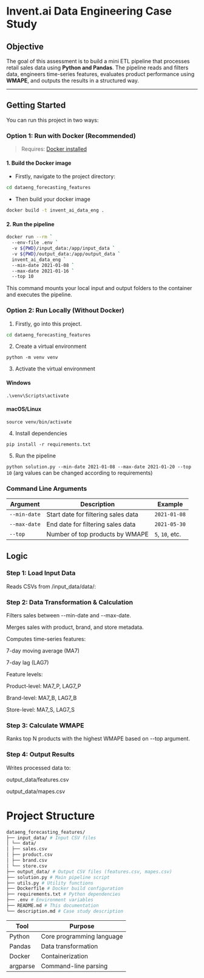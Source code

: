 #  Invent.ai Data Engineering Case Study

##  Objective

The goal of this assessment is to build a mini ETL pipeline that processes retail sales data using **Python and Pandas**. The pipeline reads and filters data, engineers time-series features, evaluates product performance using **WMAPE**, and outputs the results in a structured way.

---

##  Getting Started

You can run this project in two ways:

###  Option 1: Run with Docker (Recommended)

> Requires: [Docker installed](https://www.docker.com/products/docker-desktop/)

#### 1. Build the Docker image

- Firstly, navigate to the project directory:

```bash
cd dataeng_forecasting_features
```
- Then build your docker image

```bash
docker build -t invent_ai_data_eng .
```

#### 2. Run the pipeline

```bash
docker run --rm `
  --env-file .env `
  -v ${PWD}/input_data:/app/input_data `
  -v ${PWD}/output_data:/app/output_data `
  invent_ai_data_eng `
  --min-date 2021-01-08 `
  --max-date 2021-01-16 `
  --top 10
```
This command mounts your local input and output folders to the container and executes the pipeline.

### Option 2: Run Locally (Without Docker)

1. Firstly, go into this project.

```bash
cd dataeng_forecasting_features
```

2. Create a virtual environment

`python -m venv venv`

3. Activate the virtual environment

#### Windows
`.\venv\Scripts\activate`

#### macOS/Linux
`source venv/bin/activate`

4. Install dependencies

`pip install -r requirements.txt`

5. Run the pipeline

`python solution.py --min-date 2021-01-08 --max-date 2021-01-20 --top 10`
(arg values can be changed according to requirements)

### Command Line Arguments
| Argument     | Description                         | Example         |
| ------------ | ----------------------------------- | --------------- |
| `--min-date` | Start date for filtering sales data | `2021-01-08`    |
| `--max-date` | End date for filtering sales data   | `2021-05-30`    |
| `--top`      | Number of top products by WMAPE     | `5`, `10`, etc. |



## Logic

### Step 1: Load Input Data
Reads CSVs from /input_data/data/:


### Step 2: Data Transformation & Calculation
Filters sales between --min-date and --max-date.

Merges sales with product, brand, and store metadata.

Computes time-series features:

7-day moving average (MA7)

7-day lag (LAG7)

Feature levels:

Product-level: MA7_P, LAG7_P

Brand-level: MA7_B, LAG7_B

Store-level: MA7_S, LAG7_S

### Step 3: Calculate WMAPE

Ranks top N products with the highest WMAPE based on --top argument.

### Step 4: Output Results
Writes processed data to:

output_data/features.csv

output_data/mapes.csv

# Project Structure
```bash
dataeng_forecasting_features/
├── input_data/ # Input CSV files
│ └── data/
│ ├── sales.csv
│ ├── product.csv
│ ├── brand.csv
│ └── store.csv
├── output_data/ # Output CSV files (features.csv, mapes.csv)
├── solution.py # Main pipeline script
├── utils.py # Utility functions
├── Dockerfile # Docker build configuration
├── requirements.txt # Python dependencies
├── .env # Environment variables
├── README.md # This documentation
└── description.md # Case study description
```

| Tool     | Purpose                   |
| -------- | ------------------------- |
| Python   | Core programming language |
| Pandas   | Data transformation       |
| Docker   | Containerization          |
| argparse | Command-line parsing      |

